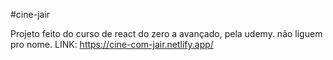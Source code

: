 #cine-jair

Projeto feito do curso de react do zero a avançado, pela udemy.
não liguem pro nome.
LINK: https://cine-com-jair.netlify.app/

